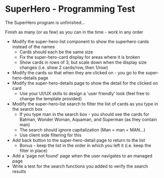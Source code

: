 # SuperHero - Programming Test

The SuperHero program is unfinished...

Finish as many (or as few) as you can in the time - work in any order

* Modify the super-hero-list component to show the superhero cards instead of the names
  * Cards should each be the same size
  * Fix the super-hero-card display for areas where it is broken
  * Show cards in rows of 3; but scale down when the display size changes (i.e. show 2 cards/row, then 1/row)
* Modify the cards so that when they are clicked on - you go to the super-hero-details page
* Modify the super-hero-details page to show the detail for the clicked on card
  * Use your UI/UX skills to design a 'user friendly' look (feel free to change the template provided)
* Modify the super-hero-list search to filter the list of cards as you type in the search box
  * If you type man in the search box - you should see the cards for Batman, Wonder Woman, Aquaman, and Superman (as they contain man)
  * The search should ignore capitalization (Man = man = MAN...)
  * Use client side filtering for this
* Add back button to the super-hero-detail page to return to the list
  * Bonus - keep the list in the order in which you left it (i.e. keep the filter in place)
* Add a 'page not found' page when the user navigates to an managed page
* Write a test for the search functions you added to verify the search results

